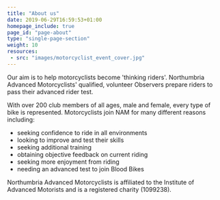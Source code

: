 ```yaml
---
title: "About us"
date: 2019-06-29T16:59:53+01:00
homepage_include: true
page_id: "page-about"
type: "single-page-section"
weight: 10
resources:
 - src: "images/motorcyclist_event_cover.jpg"
---
```


Our aim is to help motorcyclists become 'thinking riders'. Northumbria Advanced Motorcyclists' qualified, volunteer Observers prepare riders to pass their advanced rider test.

With over 200 club members of all ages, male and female, every type of bike is represented. Motorcyclists join NAM for many different reasons including:

* seeking confidence to ride in all environments
* looking to improve and test their skills
* seeking additional training
* obtaining objective feedback on current riding
* seeking more enjoyment from riding
* needing an advanced test to join Blood Bikes

Northumbria Advanced Motorcyclists is affiliated to the Institute of Advanced Motorists and is a registered charity (1099238).